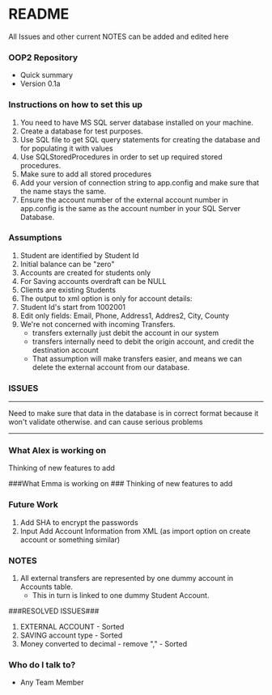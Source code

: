 # README #

All Issues and other current NOTES can be added and edited here

### OOP2 Repository ###

* Quick summary
* Version 0.1a

### Instructions on how to set this up ###
1. You need to have MS SQL server database installed on your machine.
2. Create a database for test purposes.
3. Use SQL file to get SQL query statements for creating the database and for populating it with values
4. Use SQLStoredProcedures in order to set up required stored procedures. 
5. Make sure to add all stored procedures
6. Add your version of connection string to app.config and make sure that the name stays the same.
7. Ensure the account number of the external account number in app.config is the same as the account number in your SQL Server Database.

### Assumptions ###

1. Student are identified by Student Id
2. Initial balance can be "zero"
3. Accounts are created for students only
4. For Saving accounts overdraft can be NULL
5. Clients are existing Students
6. The output to xml option is only for account details: 
7. Student Id's start from 1002001
8. Edit only fields: Email, Phone, Address1, Addres2, City, County
9. We're not concerned with incoming Transfers.
	- transfers externally just debit the account in our system
	- transfers internally need to debit the origin account, and credit the destination account
	- That assumption will make transfers easier, and means we can delete the external account from our database.


### ISSUES ###
********************************************************

Need to make sure that data in the database is in correct format because it won't validate otherwise. 
and can cause serious problems

*******************************************************



### What Alex is working on ###
Thinking of new features to add

###What Emma is working on ###
Thinking of new features to add

### Future Work ###
1. Add SHA to encrypt the passwords
2. Input Add Account Information from XML (as import option on create account or something similar)

### NOTES ###
1. All external transfers are represented by one dummy account in Accounts table.
	- This in turn is linked to one dummy Student Account.

###RESOLVED ISSUES###
1. EXTERNAL ACCOUNT - Sorted
2. SAVING account type - Sorted
3. Money converted to decimal - remove "," - Sorted


### Who do I talk to? ###
* Any Team Member